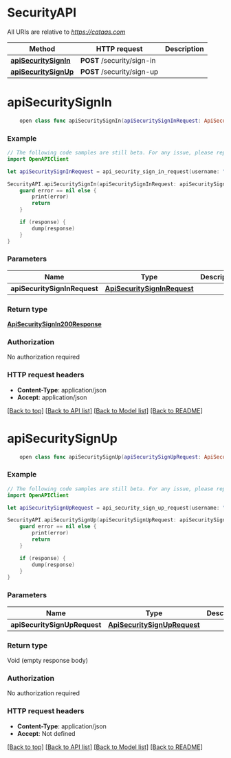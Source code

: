 # SecurityAPI

All URIs are relative to *https://cataas.com*

Method | HTTP request | Description
------------- | ------------- | -------------
[**apiSecuritySignIn**](SecurityAPI.md#apisecuritysignin) | **POST** /security/sign-in | 
[**apiSecuritySignUp**](SecurityAPI.md#apisecuritysignup) | **POST** /security/sign-up | 


# **apiSecuritySignIn**
```swift
    open class func apiSecuritySignIn(apiSecuritySignInRequest: ApiSecuritySignInRequest? = nil, completion: @escaping (_ data: ApiSecuritySignIn200Response?, _ error: Error?) -> Void)
```



### Example
```swift
// The following code samples are still beta. For any issue, please report via http://github.com/OpenAPITools/openapi-generator/issues/new
import OpenAPIClient

let apiSecuritySignInRequest = api_security_sign_in_request(username: "username_example", password: "password_example") // ApiSecuritySignInRequest |  (optional)

SecurityAPI.apiSecuritySignIn(apiSecuritySignInRequest: apiSecuritySignInRequest) { (response, error) in
    guard error == nil else {
        print(error)
        return
    }

    if (response) {
        dump(response)
    }
}
```

### Parameters

Name | Type | Description  | Notes
------------- | ------------- | ------------- | -------------
 **apiSecuritySignInRequest** | [**ApiSecuritySignInRequest**](ApiSecuritySignInRequest.md) |  | [optional] 

### Return type

[**ApiSecuritySignIn200Response**](ApiSecuritySignIn200Response.md)

### Authorization

No authorization required

### HTTP request headers

 - **Content-Type**: application/json
 - **Accept**: application/json

[[Back to top]](#) [[Back to API list]](../README.md#documentation-for-api-endpoints) [[Back to Model list]](../README.md#documentation-for-models) [[Back to README]](../README.md)

# **apiSecuritySignUp**
```swift
    open class func apiSecuritySignUp(apiSecuritySignUpRequest: ApiSecuritySignUpRequest? = nil, completion: @escaping (_ data: Void?, _ error: Error?) -> Void)
```



### Example
```swift
// The following code samples are still beta. For any issue, please report via http://github.com/OpenAPITools/openapi-generator/issues/new
import OpenAPIClient

let apiSecuritySignUpRequest = api_security_sign_up_request(username: "username_example", password: "password_example", email: "email_example", secret: "secret_example") // ApiSecuritySignUpRequest |  (optional)

SecurityAPI.apiSecuritySignUp(apiSecuritySignUpRequest: apiSecuritySignUpRequest) { (response, error) in
    guard error == nil else {
        print(error)
        return
    }

    if (response) {
        dump(response)
    }
}
```

### Parameters

Name | Type | Description  | Notes
------------- | ------------- | ------------- | -------------
 **apiSecuritySignUpRequest** | [**ApiSecuritySignUpRequest**](ApiSecuritySignUpRequest.md) |  | [optional] 

### Return type

Void (empty response body)

### Authorization

No authorization required

### HTTP request headers

 - **Content-Type**: application/json
 - **Accept**: Not defined

[[Back to top]](#) [[Back to API list]](../README.md#documentation-for-api-endpoints) [[Back to Model list]](../README.md#documentation-for-models) [[Back to README]](../README.md)

